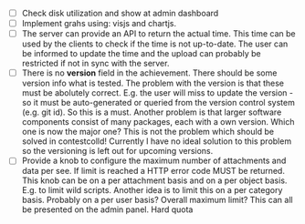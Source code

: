 
- [ ] Check disk utilization and show at admin dashboard
- [ ] Implement grahs using: visjs and chartjs.
- [ ] The server can provide an API to return the actual time. This time can
  be used by the clients to check if the time is not up-to-date. The
	user can be informed to update the time and the upload can probably be
	restricted if not in sync with the server.
- [ ] There is no **version** field in the achievement. There should be some
  version info what is tested. The problem with the version is that these must
	be abolutely correct. E.g. the user will miss to update the version - so it
	must be auto-generated or queried from the version control system (e.g. git id).
	So this is a must. Another problem is that larger software components consist of
	many packages, each with a own version. Which one is now the major one? This is not
	the problem which should be solved in contestcolld! Currently I have no ideal solution
	to this problem so the versioning is left out for upcoming versions.
- [ ] Provide a knob to configure the maximum number of attachments and data per see.
  If limit is reached a HTTP error code MUST be returned. This knob can be on a per
	attachment basis and on a per object basis. E.g. to limit wild scripts. Another
	idea is to limit this on a per category basis. Probably on a per user basis? Overall
	maximum limit? This can all be presented on the admin panel. Hard quota
